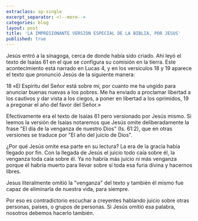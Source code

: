 ```yaml
---
extraclass: sp-single
excerpt_separator: <!--more-->
categories: blog
layout: post
title: 'LA IMPRESIONANTE VERSION ESPECIAL DE LA BIBLIA, POR JESUS'
published: true
---
```

Jesús entró a la sinagoga, cerca de donde había sido criado. Ahí leyó el texto de Isaías 61 en el que se configura su comisión en la tierra. Este acontecimiento está narrado en Lucas 4, y en los versículos 18 y 19 aparece el texto que pronunció Jesús de la siguiente manera:

18 «El Espíritu del Señor está sobre mí,
por cuanto me ha ungido
para anunciar buenas nuevas a los pobres.
Me ha enviado a proclamar libertad a los cautivos
y dar vista a los ciegos,
a poner en libertad a los oprimidos,
19 a pregonar el año del favor del Señor.»

Efectivamente era el texto de Isaías 61 pero versionado por Jesús mismo. Si leemos la versión de Isaías notaremos que Jesús omite deliberadamente la frase "El día de la venganza de nuestro Dios" (Is. 61:2), que en otras versiones se traduce por "El año del juicio de Dios".

¿Por qué Jesús omite esa parte en su lectura? La era de la gracia había llegado por fin. Con la llegada de Jesús el juicio todo caía sobre él, la venganza toda caía sobre él. Ya no habría más juicio ni más venganza porque él habría muerto para llevar sobre sí toda esa furia divina y hacernos libres.

Jesus literalmente omitió la "venganza" del texto y también él mismo fue capaz de eliminarla de nuestra vida, para siempre.

Por eso es contradictorio escuchar a creyentes hablando juicio sobre otras personas, países, o grupos de personas. Si Jesús omitió esa palabra, nosotros debemos hacerlo también.
